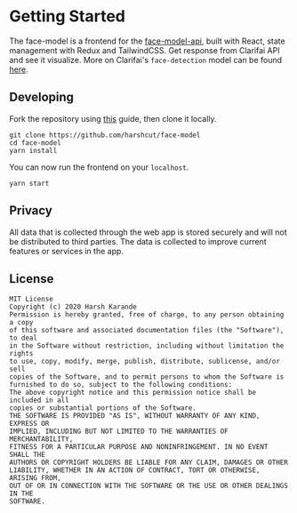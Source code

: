 # Getting Started

The face-model is a frontend for the [face-model-api](https://github.com/harshcut/face-model-api), built with React, state management with Redux and TailwindCSS. Get response from Clarifai API and see it visualize. More on Clarifai's `face-detection` model can be found [here](https://www.clarifai.com/models/face-detection).

## Developing

Fork the repository using [this](https://docs.github.com/en/github/getting-started-with-github/fork-a-repo) guide, then clone it locally.

```shell
git clone https://github.com/harshcut/face-model
cd face-model
yarn install
```

You can now run the frontend on your `localhost`.

```shell
yarn start
```

## Privacy

All data that is collected through the web app is stored securely and will not be distributed to third parties. The data is collected to  improve current features or services in the app.

## License

```text
MIT License
Copyright (c) 2020 Harsh Karande
Permission is hereby granted, free of charge, to any person obtaining a copy
of this software and associated documentation files (the "Software"), to deal
in the Software without restriction, including without limitation the rights
to use, copy, modify, merge, publish, distribute, sublicense, and/or sell
copies of the Software, and to permit persons to whom the Software is
furnished to do so, subject to the following conditions:
The above copyright notice and this permission notice shall be included in all
copies or substantial portions of the Software.
THE SOFTWARE IS PROVIDED "AS IS", WITHOUT WARRANTY OF ANY KIND, EXPRESS OR
IMPLIED, INCLUDING BUT NOT LIMITED TO THE WARRANTIES OF MERCHANTABILITY,
FITNESS FOR A PARTICULAR PURPOSE AND NONINFRINGEMENT. IN NO EVENT SHALL THE
AUTHORS OR COPYRIGHT HOLDERS BE LIABLE FOR ANY CLAIM, DAMAGES OR OTHER
LIABILITY, WHETHER IN AN ACTION OF CONTRACT, TORT OR OTHERWISE, ARISING FROM,
OUT OF OR IN CONNECTION WITH THE SOFTWARE OR THE USE OR OTHER DEALINGS IN THE
SOFTWARE.
```
